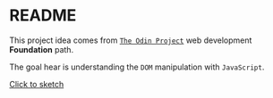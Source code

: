 # README

This project idea comes from [`The Odin Project`](https://www.theodinproject.com/paths) web development **Foundation** path.

The goal hear is understanding the `DOM` manipulation with `JavaScript`.

[Click to sketch](https://sinadashti.github.io/etch-a-sketch/)
